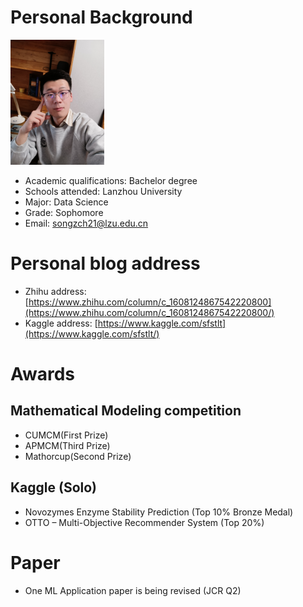 # Personal Background

<img src="IMG_20230107_192232.jpg" width="150" height="200"/><br/>
* Academic qualifications: Bachelor degree
* Schools attended: Lanzhou University
* Major: Data Science
* Grade: Sophomore
* Email: songzch21@lzu.edu.cn

# Personal blog address

* Zhihu address: [https://www.zhihu.com/column/c_1608124867542220800](https://www.zhihu.com/column/c_1608124867542220800/)
* Kaggle address: [https://www.kaggle.com/sfstlt](https://www.kaggle.com/sfstlt/)

# Awards

## Mathematical Modeling competition

* CUMCM(First Prize)
* APMCM(Third Prize)
* Mathorcup(Second Prize)

## Kaggle (Solo)

* Novozymes Enzyme Stability Prediction (Top 10% Bronze Medal)
* OTTO – Multi-Objective Recommender System (Top 20%)

# Paper

* One ML Application paper is being revised (JCR Q2)
